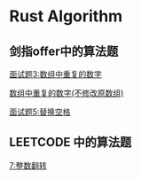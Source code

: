 # Rust Algorithm

## 剑指offer中的算法题

[面试题3:数组中重复的数字](https://github.com/DaviRain-Su/my_rust_road/blob/master/rust-algorithm/source/array_duplicate_number.md)

[数组中重复的数字(不修改原数组)](https://github.com/DaviRain-Su/my_rust_road/blob/master/rust-algorithm/source/array_duplicate_number_v2.md)

[面试题5:替换空格](https://github.com/DaviRain-Su/my_rust_road/blob/master/rust-algorithm/source/replace_blank.md)

## LEETCODE 中的算法题

[7:整数翻转](https://github.com/DaviRain-Su/my_rust_road/blob/master/rust-algorithm/source/reverse.md)